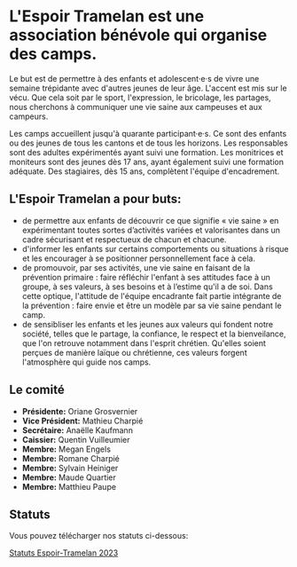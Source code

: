 
# L'Espoir Tramelan est une association bénévole qui organise des camps.

Le but est de permettre à des enfants et adolescent·e·s de vivre une semaine trépidante avec d'autres jeunes de leur âge. L'accent est mis sur le vécu. Que cela soit par le sport, l'expression, le bricolage, les partages, nous cherchons à communiquer une vie saine aux campeuses et aux campeurs.

Les camps accueillent jusqu'à quarante participant·e·s. Ce sont des enfants ou des jeunes de tous les cantons et de tous les horizons. Les responsables sont des adultes expérimentés ayant suivi une formation. Les monitrices et moniteurs sont des jeunes dès 17 ans, ayant également suivi une formation adéquate. Des stagiaires, dès 15 ans, complètent l'équipe d'encadrement.

## L'Espoir Tramelan a pour buts:

* de permettre aux enfants de découvrir ce que signifie « vie saine » en expérimentant toutes sortes d’activités variées et valorisantes dans un cadre sécurisant et respectueux de chacun et chacune.
* d'informer les enfants sur certains comportements ou situations à risque et les encourager à se positionner personnellement face à cela.
* de promouvoir, par ses activités, une vie saine en faisant de la prévention primaire : faire réfléchir l'enfant à ses attitudes face à un groupe, à ses valeurs, à ses besoins et à l’estime qu'il a de soi. Dans cette optique, l'attitude de l'équipe encadrante fait partie intégrante de la prévention : faire envie et être un modèle par sa vie saine pendant le camp.
* de sensibliser les enfants et les jeunes aux valeurs qui fondent notre société, telles que le partage, la confiance, le respect et la bienveilance, que l'on retrouve notamment dans l'esprit chrétien. Qu'elles soient perçues de manière laïque ou chrétienne, ces valeurs forgent l'atmosphère qui guide nos camps.

## Le comité

* **Présidente:** Oriane Grosvernier
* **Vice Président:** Mathieu Charpié
* **Secrétaire:** Anaëlle Kaufmann
* **Caissier:** Quentin Vuilleumier
* **Membre:** Megan Engels
* **Membre:** Romane Charpié
* **Membre:** Sylvain Heiniger
* **Membre:** Maude Quartier
* **Membre:** Matthieu Paupe

## Statuts

Vous pouvez télécharger nos statuts ci-dessous:

[Statuts Espoir-Tramelan 2023](https://espoir-tramelan.ch/statuts_2023.pdf "Statuts Espoir-Tramelan 2023")
